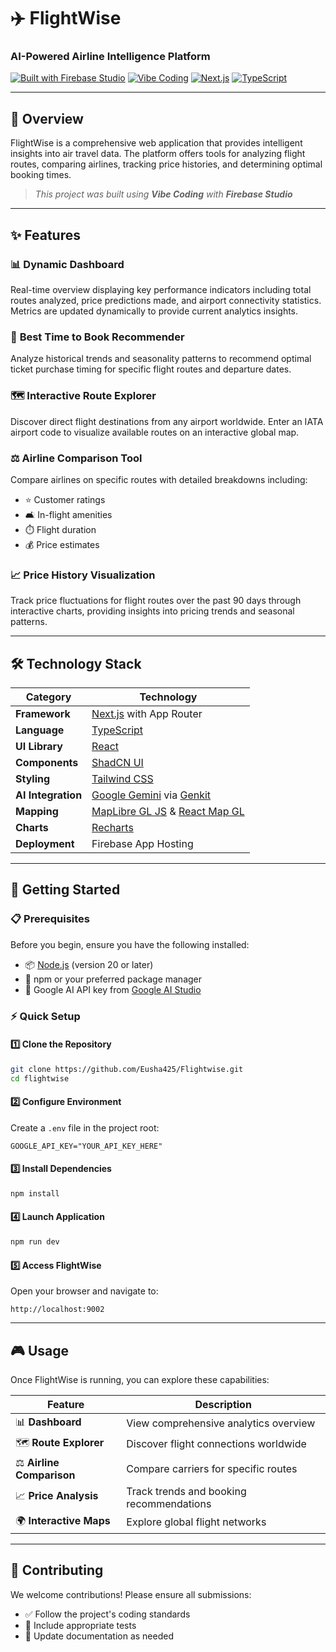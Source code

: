 # ✈️ FlightWise
### AI-Powered Airline Intelligence Platform

[![Built with Firebase Studio](https://img.shields.io/badge/Built%20with-Firebase%20Studio-orange?style=flat-square&logo=firebase)](https://firebase.google.com)
[![Vibe Coding](https://img.shields.io/badge/Development-Vibe%20Coding-blue?style=flat-square)](https://firebase.google.com)
[![Next.js](https://img.shields.io/badge/Next.js-14-black?style=flat-square&logo=next.js)](https://nextjs.org)
[![TypeScript](https://img.shields.io/badge/TypeScript-5.0-blue?style=flat-square&logo=typescript)](https://typescriptlang.org)

---

## 📖 Overview

FlightWise is a comprehensive web application that provides intelligent insights into air travel data. The platform offers tools for analyzing flight routes, comparing airlines, tracking price histories, and determining optimal booking times.

> *This project was built using **Vibe Coding** with **Firebase Studio***

---

## ✨ Features

### 📊 **Dynamic Dashboard**
Real-time overview displaying key performance indicators including total routes analyzed, price predictions made, and airport connectivity statistics. Metrics are updated dynamically to provide current analytics insights.

### 🎯 **Best Time to Book Recommender**
Analyze historical trends and seasonality patterns to recommend optimal ticket purchase timing for specific flight routes and departure dates.

### 🗺️ **Interactive Route Explorer**
Discover direct flight destinations from any airport worldwide. Enter an IATA airport code to visualize available routes on an interactive global map.

### ⚖️ **Airline Comparison Tool**
Compare airlines on specific routes with detailed breakdowns including:
- ⭐ Customer ratings
- 🛋️ In-flight amenities
- ⏱️ Flight duration
- 💰 Price estimates

### 📈 **Price History Visualization**
Track price fluctuations for flight routes over the past 90 days through interactive charts, providing insights into pricing trends and seasonal patterns.

---

## 🛠️ Technology Stack

| Category | Technology |
|----------|------------|
| **Framework** | [Next.js](https://nextjs.org/) with App Router |
| **Language** | [TypeScript](https://www.typescriptlang.org/) |
| **UI Library** | [React](https://react.dev/) |
| **Components** | [ShadCN UI](https://ui.shadcn.com/) |
| **Styling** | [Tailwind CSS](https://tailwindcss.com/) |
| **AI Integration** | [Google Gemini](https://deepmind.google.com/technologies/gemini/) via [Genkit](https://firebase.google.com/docs/genkit) |
| **Mapping** | [MapLibre GL JS](https://maplibre.org/) & [React Map GL](https://visgl.github.io/react-map-gl/) |
| **Charts** | [Recharts](https://recharts.org/) |
| **Deployment** | Firebase App Hosting |

---

## 🚀 Getting Started

### 📋 Prerequisites

Before you begin, ensure you have the following installed:

- 📦 [Node.js](https://nodejs.org/) (version 20 or later)
- 🔧 npm or your preferred package manager
- 🔑 Google AI API key from [Google AI Studio](https://aistudio.google.com/app/apikey)

### ⚡ Quick Setup

#### 1️⃣ **Clone the Repository**
```bash
git clone https://github.com/Eusha425/Flightwise.git
cd flightwise
```

#### 2️⃣ **Configure Environment**
Create a `.env` file in the project root:
```env
GOOGLE_API_KEY="YOUR_API_KEY_HERE"
```

#### 3️⃣ **Install Dependencies**
```bash
npm install
```

#### 4️⃣ **Launch Application**
```bash
npm run dev
```

#### 5️⃣ **Access FlightWise**
Open your browser and navigate to:
```
http://localhost:9002
```

---

## 🎮 Usage

Once FlightWise is running, you can explore these capabilities:

| Feature | Description |
|---------|-------------|
| 📊 **Dashboard** | View comprehensive analytics overview |
| 🗺️ **Route Explorer** | Discover flight connections worldwide |
| ⚖️ **Airline Comparison** | Compare carriers for specific routes |
| 📈 **Price Analysis** | Track trends and booking recommendations |
| 🌍 **Interactive Maps** | Explore global flight networks |

---

## 🤝 Contributing

We welcome contributions! Please ensure all submissions:

- ✅ Follow the project's coding standards
- 🧪 Include appropriate tests
- 📝 Update documentation as needed
